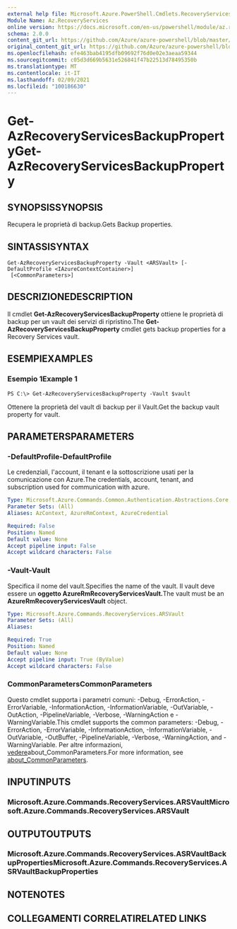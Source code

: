 ```yaml
---
external help file: Microsoft.Azure.PowerShell.Cmdlets.RecoveryServices.dll-Help.xml
Module Name: Az.RecoveryServices
online version: https://docs.microsoft.com/en-us/powershell/module/az.recoveryservices/get-azrecoveryservicesbackupproperty
schema: 2.0.0
content_git_url: https://github.com/Azure/azure-powershell/blob/master/src/RecoveryServices/RecoveryServices/help/Get-AzRecoveryServicesBackupProperty.md
original_content_git_url: https://github.com/Azure/azure-powershell/blob/master/src/RecoveryServices/RecoveryServices/help/Get-AzRecoveryServicesBackupProperty.md
ms.openlocfilehash: efe463bab4195dfb09692f76d0e02e3aeaa59344
ms.sourcegitcommit: c05d3d669b5631e526841f47b22513d78495350b
ms.translationtype: MT
ms.contentlocale: it-IT
ms.lasthandoff: 02/09/2021
ms.locfileid: "100186630"
---
```

# <span data-ttu-id="c8eaf-101">Get-AzRecoveryServicesBackupProperty</span><span class="sxs-lookup"><span data-stu-id="c8eaf-101">Get-AzRecoveryServicesBackupProperty</span></span>

## <span data-ttu-id="c8eaf-102">SYNOPSIS</span><span class="sxs-lookup"><span data-stu-id="c8eaf-102">SYNOPSIS</span></span>
<span data-ttu-id="c8eaf-103">Recupera le proprietà di backup.</span><span class="sxs-lookup"><span data-stu-id="c8eaf-103">Gets Backup properties.</span></span>

## <span data-ttu-id="c8eaf-104">SINTASSI</span><span class="sxs-lookup"><span data-stu-id="c8eaf-104">SYNTAX</span></span>

```
Get-AzRecoveryServicesBackupProperty -Vault <ARSVault> [-DefaultProfile <IAzureContextContainer>]
 [<CommonParameters>]
```

## <span data-ttu-id="c8eaf-105">DESCRIZIONE</span><span class="sxs-lookup"><span data-stu-id="c8eaf-105">DESCRIPTION</span></span>
<span data-ttu-id="c8eaf-106">Il cmdlet **Get-AzRecoveryServicesBackupProperty** ottiene le proprietà di backup per un vault dei servizi di ripristino.</span><span class="sxs-lookup"><span data-stu-id="c8eaf-106">The **Get-AzRecoveryServicesBackupProperty** cmdlet gets backup properties for a Recovery Services vault.</span></span>

## <span data-ttu-id="c8eaf-107">ESEMPI</span><span class="sxs-lookup"><span data-stu-id="c8eaf-107">EXAMPLES</span></span>

### <span data-ttu-id="c8eaf-108">Esempio 1</span><span class="sxs-lookup"><span data-stu-id="c8eaf-108">Example 1</span></span>
```
PS C:\> Get-AzRecoveryServicesBackupProperty -Vault $vault
```

<span data-ttu-id="c8eaf-109">Ottenere la proprietà del vault di backup per il Vault.</span><span class="sxs-lookup"><span data-stu-id="c8eaf-109">Get the backup vault property for vault.</span></span>

## <span data-ttu-id="c8eaf-110">PARAMETERS</span><span class="sxs-lookup"><span data-stu-id="c8eaf-110">PARAMETERS</span></span>

### <span data-ttu-id="c8eaf-111">-DefaultProfile</span><span class="sxs-lookup"><span data-stu-id="c8eaf-111">-DefaultProfile</span></span>
<span data-ttu-id="c8eaf-112">Le credenziali, l'account, il tenant e la sottoscrizione usati per la comunicazione con Azure.</span><span class="sxs-lookup"><span data-stu-id="c8eaf-112">The credentials, account, tenant, and subscription used for communication with azure.</span></span>

```yaml
Type: Microsoft.Azure.Commands.Common.Authentication.Abstractions.Core.IAzureContextContainer
Parameter Sets: (All)
Aliases: AzContext, AzureRmContext, AzureCredential

Required: False
Position: Named
Default value: None
Accept pipeline input: False
Accept wildcard characters: False
```

### <span data-ttu-id="c8eaf-113">-Vault</span><span class="sxs-lookup"><span data-stu-id="c8eaf-113">-Vault</span></span>
<span data-ttu-id="c8eaf-114">Specifica il nome del vault.</span><span class="sxs-lookup"><span data-stu-id="c8eaf-114">Specifies the name of the vault.</span></span>
<span data-ttu-id="c8eaf-115">Il vault deve essere un **oggetto AzureRmRecoveryServicesVault.**</span><span class="sxs-lookup"><span data-stu-id="c8eaf-115">The vault must be an **AzureRmRecoveryServicesVault** object.</span></span>

```yaml
Type: Microsoft.Azure.Commands.RecoveryServices.ARSVault
Parameter Sets: (All)
Aliases:

Required: True
Position: Named
Default value: None
Accept pipeline input: True (ByValue)
Accept wildcard characters: False
```

### <span data-ttu-id="c8eaf-116">CommonParameters</span><span class="sxs-lookup"><span data-stu-id="c8eaf-116">CommonParameters</span></span>
<span data-ttu-id="c8eaf-117">Questo cmdlet supporta i parametri comuni: -Debug, -ErrorAction, -ErrorVariable, -InformationAction, -InformationVariable, -OutVariable, -OutAction, -PipelineVariable, -Verbose, -WarningAction e -WarningVariable.</span><span class="sxs-lookup"><span data-stu-id="c8eaf-117">This cmdlet supports the common parameters: -Debug, -ErrorAction, -ErrorVariable, -InformationAction, -InformationVariable, -OutVariable, -OutBuffer, -PipelineVariable, -Verbose, -WarningAction, and -WarningVariable.</span></span> <span data-ttu-id="c8eaf-118">Per altre informazioni, [vedere](http://go.microsoft.com/fwlink/?LinkID=113216)about_CommonParameters.</span><span class="sxs-lookup"><span data-stu-id="c8eaf-118">For more information, see [about_CommonParameters](http://go.microsoft.com/fwlink/?LinkID=113216).</span></span>

## <span data-ttu-id="c8eaf-119">INPUT</span><span class="sxs-lookup"><span data-stu-id="c8eaf-119">INPUTS</span></span>

### <span data-ttu-id="c8eaf-120">Microsoft.Azure.Commands.RecoveryServices.ARSVault</span><span class="sxs-lookup"><span data-stu-id="c8eaf-120">Microsoft.Azure.Commands.RecoveryServices.ARSVault</span></span>

## <span data-ttu-id="c8eaf-121">OUTPUT</span><span class="sxs-lookup"><span data-stu-id="c8eaf-121">OUTPUTS</span></span>

### <span data-ttu-id="c8eaf-122">Microsoft.Azure.Commands.RecoveryServices.ASRVaultBackupProperties</span><span class="sxs-lookup"><span data-stu-id="c8eaf-122">Microsoft.Azure.Commands.RecoveryServices.ASRVaultBackupProperties</span></span>

## <span data-ttu-id="c8eaf-123">NOTE</span><span class="sxs-lookup"><span data-stu-id="c8eaf-123">NOTES</span></span>

## <span data-ttu-id="c8eaf-124">COLLEGAMENTI CORRELATI</span><span class="sxs-lookup"><span data-stu-id="c8eaf-124">RELATED LINKS</span></span>
